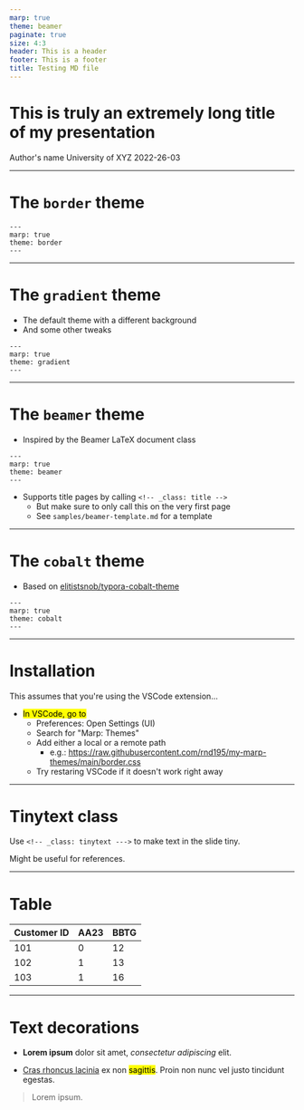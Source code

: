 ```yaml
---
marp: true
theme: beamer
paginate: true
size: 4:3
header: This is a header
footer: This is a footer
title: Testing MD file
---
```

<!--- _class: title --->
# This is truly an extremely long title of my presentation

Author's name
University of XYZ
2022-26-03

---

# The `border` theme

```
---
marp: true
theme: border
---
```

---
# The `gradient` theme

- The default theme with a different background
- And some other tweaks

```
---
marp: true
theme: gradient
---
```
---

# The `beamer` theme

- Inspired by the Beamer LaTeX document class

```
---
marp: true
theme: beamer
---
```
- Supports title pages by calling `<!-- _class: title -->`
  - But make sure to only call this on the very first page
  - See `samples/beamer-template.md` for a template

---

# The `cobalt` theme

- Based on [elitistsnob/typora-cobalt-theme](https://github.com/elitistsnob/typora-cobalt-theme)

```
---
marp: true
theme: cobalt
---
```

---

# Installation

This assumes that you're using the VSCode extension...

- <mark>In VSCode, go to</mark>
  - Preferences: Open Settings (UI)
  - Search for "Marp: Themes"
  - Add either a local or a remote path
    - e.g.: https://raw.githubusercontent.com/rnd195/my-marp-themes/main/border.css
  - Try restaring VSCode if it doesn't work right away

---
<!-- _class: tinytext --->
# Tinytext class

Use `<!-- _class: tinytext --->` to make text in the slide tiny.

Might be useful for references.

---

# Table

| Customer ID    |  AA23   | BBTG   |
| ----  | ---- | ---- |
| 101   | 0    | 12    |
| 102   | 1    | 13    |
| 103   | 1    | 16    |

---

# Text decorations

- **Lorem ipsum** dolor sit amet, *consectetur adipiscing* elit. 

- <u>Cras rhoncus lacinia</u> ex non <mark>sagittis</mark>. Proin non nunc vel justo tincidunt egestas. 

> Lorem ipsum.